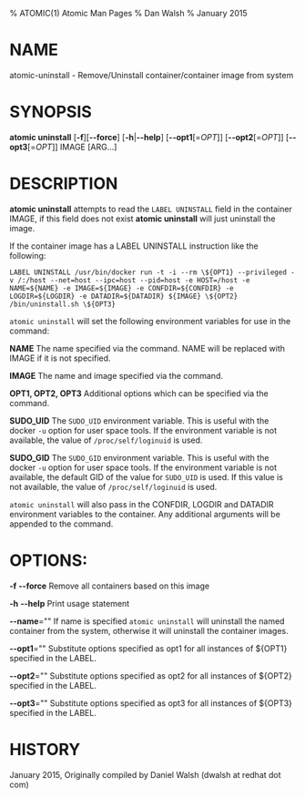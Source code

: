 % ATOMIC(1) Atomic Man Pages
% Dan Walsh
% January 2015
# NAME
atomic-uninstall - Remove/Uninstall container/container image from system

# SYNOPSIS
**atomic uninstall**
[**-f**][**--force**]
[**-h**|**--help**]
[**--opt1**[=*OPT*]]
[**--opt2**[=*OPT*]]
[**--opt3**[=*OPT*]]
IMAGE [ARG...]

# DESCRIPTION
**atomic uninstall** attempts to read the `LABEL UNINSTALL` field in the
container IMAGE, if this field does not exist **atomic uninstall** will just
uninstall the image.

If the container image has a LABEL UNINSTALL instruction like the following:

`LABEL UNINSTALL /usr/bin/docker run -t -i --rm \${OPT1} --privileged -v /:/host --net=host --ipc=host --pid=host -e HOST=/host -e NAME=${NAME} -e IMAGE=${IMAGE} -e CONFDIR=${CONFDIR} -e LOGDIR=${LOGDIR} -e DATADIR=${DATADIR} ${IMAGE} \${OPT2} /bin/uninstall.sh \${OPT3}`

`atomic uninstall` will set the following environment variables for use in the command:

**NAME**
  The name specified via the command.  NAME will be replaced with IMAGE if it is not specified.

**IMAGE**
  The name and image specified via the command.

**OPT1, OPT2, OPT3**
  Additional options which can be specified via the command.

**SUDO_UID**
  The `SUDO_UID` environment variable.  This is useful with the docker `-u` option for user space tools.  If the environment variable is not available, the value of `/proc/self/loginuid` is used.

**SUDO_GID**
  The `SUDO_GID` environment variable.  This is useful with the docker `-u` option for user space tools.  If the environment variable is not available, the default GID of the value for `SUDO_UID` is used.  If this value is not available, the value of `/proc/self/loginuid` is used.

`atomic uninstall` will also pass in the CONFDIR, LOGDIR and DATADIR environment variables to the container. Any additional arguments will be appended to the command.

# OPTIONS:
**-f** **--force**
  Remove all containers based on this image

**-h** **--help**
  Print usage statement

**--name**=""
   If name is specified `atomic uninstall` will uninstall the named container from the system, otherwise it will uninstall the container images.

**--opt1**=""
   Substitute options specified as opt1 for all instances of ${OPT1} specified
in the LABEL.

**--opt2**=""
   Substitute options specified as opt2 for all instances of ${OPT2} specified
in the LABEL.

**--opt3**=""
   Substitute options specified as opt3 for all instances of ${OPT3} specified
in the LABEL.

# HISTORY
January 2015, Originally compiled by Daniel Walsh (dwalsh at redhat dot com)
